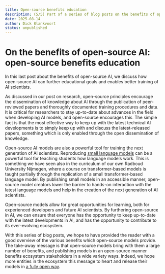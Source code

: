 ```yaml
---
title: Open-source benefits education
description: (5/5) Part of a series of blog posts on the benefits of open-source AI.
date: 2025-08-14
author: Dick Blankvoort
status: unpublished
---
```

# On the benefits of open-source AI: open-source benefits education
<author :author="author"></author>

<!-- Introduction -->
In this last post about the benefits of open-source AI, we discuss how open-source AI can further educational goals and enables better training of AI scientists.

<!-- Knowledge of the latest advances is essential for up-to-date learning in a rapidly-evolving field. -->
As discussed in our post on research, open-source principles encourage the dissemination of knowledge about AI through the publication of peer-reviewed papers and thoroughly documented training procedures and data. It is critical for researchers to stay up-to-date about advances in the field when developing AI models, and open-source encourages this. The simple fact is that the most effective way to keep up with the latest technical AI developments is to simply keep up with and discuss the latest-released papers, something which is only enabled through the open dissemination of knowledge.

<!-- Truly open models, especially small language models, allow for reproducibility and a hands-on experience with LLMs. -->
Open-source AI models are also a powerful tool for training the next generation of AI scientists. Reproducing [small language models](https://huggingface.co/HuggingFaceTB/SmolLM3-3B) can be a powerful tool for teaching students how language models work. This is something we have seen also in the curriculum of our own Radboud University Nijmegen, where a course on transformer-based models is taught partially through the replication of a small transformer-based language model. By publishing small models in an accessible manner, open-source model creators lower the barrier to hands-on interaction with the latest language models and help in the creation of the next generation of AI scientists.

<!-- Conclusion -->
Open-source models allow for great opportunities for learning, both for experienced developers and future AI scientists. By furthering open-source in AI, we can ensure that everyone has the opportunity to keep up-to-date with the latest developments in AI, and has the opportunity to contribute to its ever-evolving ecosystem.

With this series of blog posts, we hope to have provided the reader with a good overview of the various benefits which open-source models provide. The take-away message is that open-source models bring with them a large number of benefits, and publishing models in an open-source manner benefits ecosystem stakeholders in a wide variety ways. Indeed, we hope more entities in the ecosystem this message to heart and release their models in [a fully open way](/the-index).